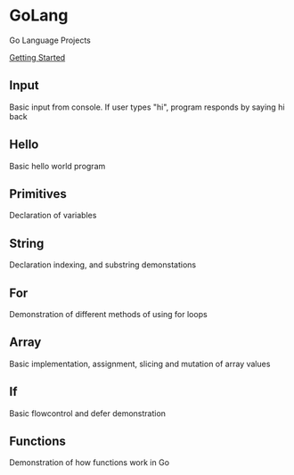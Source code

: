 # GoLang
Go Language Projects

[Getting Started](https://golang.org/doc/install?download=go1.12.windows-amd64.msi)

Input
---

Basic input from console. If user types "hi", program responds by saying hi back

Hello
---

Basic hello world program 

Primitives
---

Declaration of variables

String
---

Declaration indexing, and substring demonstations

For
---

Demonstration of different methods of using for loops

Array
---

Basic implementation, assignment, slicing and mutation of array values

If
---

Basic flowcontrol and defer demonstration

Functions
---

Demonstration of how functions work in Go